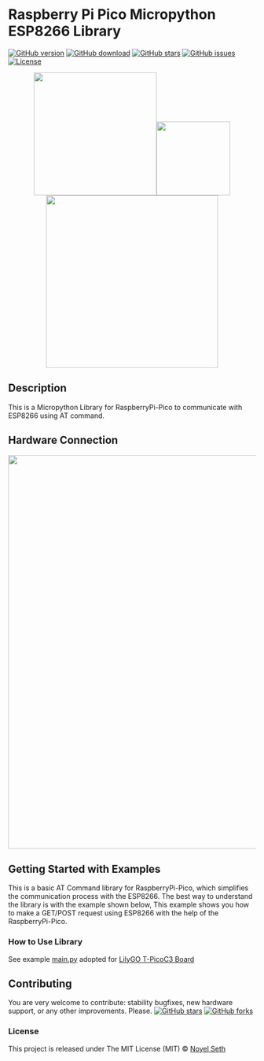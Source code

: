 # Raspberry Pi Pico Micropython ESP8266 Library
[![GitHub version](https://img.shields.io/github/release/noyelseth/rpi-pico-micropython-esp8266-lib.svg)](lib-release)
[![GitHub download](https://img.shields.io/github/downloads/noyelseth/rpi-pico-micropython-esp8266-lib/total.svg)](lib-release)
[![GitHub stars](https://img.shields.io/github/stars/noyelseth/rpi-pico-micropython-esp8266-lib.svg)](lib-stars)
[![GitHub issues](https://img.shields.io/github/issues/noyelseth/rpi-pico-micropython-esp8266-lib.svg)](lib-issues)
[![License](https://img.shields.io/badge/license-MIT-blue.svg)](lib-licence)

<p align="center">
<img src="https://user-images.githubusercontent.com/29272159/134866689-f3a34753-1583-441e-917b-6d599b8c0fc8.png" width="250"><img src="https://user-images.githubusercontent.com/29272159/134866581-f0d7cf42-9fc0-48bc-a859-7d74b070a3fd.png" width="150"><img src="https://user-images.githubusercontent.com/29272159/134868586-bd05f5e9-eaf2-4ac2-9688-7aca16165bf8.png" width="350">
</p>

## Description
This is a Micropython Library for RaspberryPi-Pico to communicate with ESP8266 using AT command.

## Hardware Connection
<p align="center">
<img src="https://user-images.githubusercontent.com/29272159/134862637-7109bc5b-ac92-4637-8ca6-b4d2fd6d9656.png" width="800">
</p>

## Getting Started with Examples
This is a basic AT Command library for RaspberryPi-Pico, which simplifies the communication process with the ESP8266. 
The best way to understand the library is with the example shown below, This example shows you how to make a GET/POST request using ESP8266 with the help of the RaspberryPi-Pico.

### How to Use Library

See example [main.py](example/http-get-post/main.py) adopted for [LilyGO T-PicoC3 Board](https://github.com/Xinyuan-LilyGO/T-PicoC3)


## Contributing
You are very welcome to contribute: stability bugfixes, new hardware support, or any other improvements. Please.
[![GitHub stars](https://img.shields.io/github/stars/noyelseth/rpi-pico-micropython-esp8266-lib.svg?style=social&label=Star)](lib-stars)
[![GitHub forks](https://img.shields.io/github/forks/noyelseth/rpi-pico-micropython-esp8266-lib.svg?style=social&label=Fork)](lib-network)


### License
This project is released under The MIT License (MIT) © [Noyel Seth](https://github.com/noyelseth)

 
